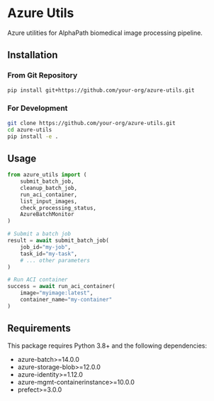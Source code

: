 # Azure Utils

Azure utilities for AlphaPath biomedical image processing pipeline.

## Installation

### From Git Repository
```bash
pip install git+https://github.com/your-org/azure-utils.git
```

### For Development
```bash
git clone https://github.com/your-org/azure-utils.git
cd azure-utils
pip install -e .
```

## Usage

```python
from azure_utils import (
    submit_batch_job, 
    cleanup_batch_job,
    run_aci_container,
    list_input_images,
    check_processing_status,
    AzureBatchMonitor
)

# Submit a batch job
result = await submit_batch_job(
    job_id="my-job", 
    task_id="my-task",
    # ... other parameters
)

# Run ACI container
success = await run_aci_container(
    image="myimage:latest",
    container_name="my-container"
)
```

## Requirements

This package requires Python 3.8+ and the following dependencies:
- azure-batch>=14.0.0
- azure-storage-blob>=12.0.0
- azure-identity>=1.12.0
- azure-mgmt-containerinstance>=10.0.0
- prefect>=3.0.0